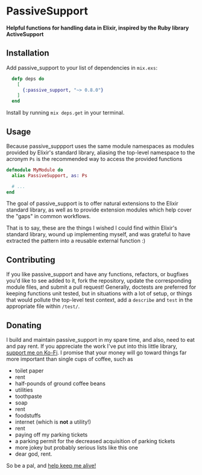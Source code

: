 # PassiveSupport

**Helpful functions for handling data in Elixir, inspired by the Ruby library ActiveSupport**

## Installation

Add passive_support to your list of dependencies in `mix.exs`:

```elixir
  defp deps do
    [
      {:passive_support, "~> 0.8.0"}
    ]
  end
```

Install by running `mix deps.get` in your terminal.

## Usage

Because passive_suppport uses the same module namespaces as modules provided by Elixir's standard
library, aliasing the top-level namespace to the acronym `Ps` is the recommended way to access
the provided functions

```elixir
defmodule MyModule do
  alias PassiveSupport, as: Ps

  # ...
end
```

The goal of passive_support is to offer natural extensions to the Elixir standard library,
as well as to provide extension modules which help cover the "gaps" in common workflows.

That is to say, these are the things I wished I could find within Elixir's standard library,
wound up implementing myself, and was grateful to have extracted the pattern into a reusable
external function :)

## Contributing

If you like passive_support and have any functions, refactors, or bugfixes you'd like to see
added to it, fork the repository, update the corresponding module files, and submit a pull request!
Generally, doctests are preferred for keeping functions unit tested, but in situations with a lot
of setup, or things that would pollute the top-level test context, add a `describe` and `test`
in the appropriate file within `/test/`.

## Donating

I build and maintain passive_support in my spare time, and also, need to eat and pay rent.
If you appreciate the work I've put into this little library, [support me on Ko-Fi](https://ko-fi.com/thepeoplesbourgeois36330).
I promise that your money will go toward things far more important than single cups of coffee, such as

- toilet paper
- rent
- half-pounds of ground coffee beans
- utilities
- toothpaste
- soap
- rent
- foodstuffs
- internet (which is **not** a utility!)
- rent
- paying off my parking tickets
- a parking permit for the decreased acquisition of parking tickets
- more jokey but probably serious lists like this one
- dear god, rent.

So be a pal, and [help keep me alive!](https://ko-fi.com/thepeoplesbourgeois36330)
